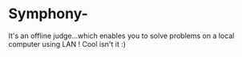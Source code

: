 # Symphony-
It's an offline judge...which enables you to solve problems on a local computer using LAN ! Cool isn't it :) 
